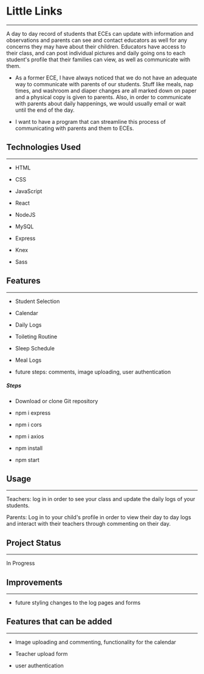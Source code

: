 <h1>Little Links</h1>
<hr><p>A day to day record of students that ECEs can update with information and observations and parents can see and contact educators as well for any concerns they may have about their children. Educators have access to their class, and can post individual pictures and daily going ons to each student's profile that their families can view, as well as communicate with them.</p><ul>
<li>As a former ECE, I have always noticed that we do not have an adequate way to communicate with parents of our students. Stuff like meals, nap times, and washroom and diaper changes are all marked down on paper and a physical copy is given to parents. Also, in order to communicate with parents about daily happenings, we would usually email or wait until the end of the day.</li>
</ul><ul>
<li>I want to have a program that can streamline this process of communicating with parents and them to ECEs.</li>
</ul><h2>Technologies Used</h2>
<hr><ul>
<li>HTML</li>
</ul><ul>
<li>CSS</li>
</ul><ul>
<li>JavaScript</li>
</ul><ul>
<li>React</li>
</ul><ul>
<li>NodeJS</li>
</ul><ul>
<li>MySQL</li>
</ul><ul>
<li>Express</li>
</ul><ul>
<li>Knex</li>
</ul><ul>
<li>Sass</li>
</ul><h2>Features</h2>
<hr><ul>
<li>Student Selection</li>
</ul><ul>
<li>Calendar</li>
</ul><ul>
<li>Daily Logs</li>
</ul><ul>
<li>Toileting Routine</li>
</ul><ul>
<li>Sleep Schedule</li>
</ul><ul>
<li>Meal Logs</li>
</ul><ul>
<li>future steps: comments, image uploading, user authentication</li>
</ul><h5>Steps</h5><ul>
<li>Download or clone Git repository</li>
</ul><ul>
<li>npm i express</li>
</ul><ul>
<li>npm i cors</li>
</ul><ul>
<li>npm i axios</li>
</ul><ul>
<li>npm install</li>
</ul><ul>
<li>npm start</li>
</ul><h2>Usage</h2>
<hr><p>Teachers: log in in order to see your class and update the daily logs of your students.</p>
<p>Parents: Log in to your child's profile in order to view their day to day logs and interact with their teachers through commenting on their day.</p><h2>Project Status</h2>
<hr><p>In Progress</p><h2>Improvements</h2>
<hr><ul>
<li>future styling changes to the log pages and forms</li>
</ul><h2>Features that can be added</h2>
<hr><ul>
<li>Image uploading and commenting, functionality for the calendar</li>
</ul><ul>
<li>Teacher upload form</li>
</ul><ul>
<li>user authentication</li>
</ul>